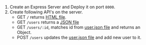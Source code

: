 1. Create an Express Server and Deploy it on port `8000`.
2. Create following API's on the server.
   - GET `/` returns [HTML file](./src/assets/users.html).
   - GET `/users` returns a [JSON file](./src/assets/user.json)
   - GET `/users/:id`, matches id from [user.json file](./src/assets/user.json) and returns an Object.
   - POST `/users` updates the [user.json file](./src/assets/user.json) and add new user to it.
